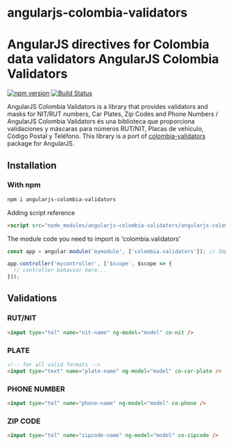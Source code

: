 # angularjs-colombia-validators
AngularJS directives for Colombia data validators
AngularJS Colombia Validators
==============
[![npm version](https://img.shields.io/npm/v/angularjs-colombia-validators.svg)](https://www.npmjs.com/package/angularjs-colombia-validators)
[![Build Status](https://travis-ci.org/jcalijurio/angularjs-colombia-validators.svg)](https://travis-ci.org/jcalijurio/angularjs-colombia-validators)

AngularJS Colombia Validators is a library that provides validators and masks for NIT/RUT numbers, Car Plates, Zip Codes and Phone Numbers / AngularJS Colombia Validators és una biblioteca que proporciona validaciones y máscaras para números RUT/NIT, Placas de vehículo, Código Postal y Teléfono.
This library is a port of [colombia-validators](https://www.npmjs.com/package/colombia-validators) package for AngularJS.

## Installation ##

### With npm

```bash
npm i angularjs-colombia-validators
```

Adding script reference

```html
<script src="node_modules/angularjs-colombia-validators/angularjs-colombia-validator.min.js">
```

The module code you need to import is 'colombia.validators'

```javascript
const app = angular.module('mymodule', ['colombia.validators']); // Import example.

app.controller('mycontroller', ['$scope', $scope => {
  // controller behavior here...
}]);
```

## Validations ##

### RUT/NIT ###

```html
<input type="tel" name="nit-name" ng-model="model" co-nit />
```

### PLATE ###

```html
<!-- for all valid formats -->
<input type="text" name="plate-name" ng-model="model" co-car-plate />
```

### PHONE NUMBER
```html
<input type="tel" name="phone-name" ng-model="model" co-phone />
```

### ZIP CODE
```html
<input type="tel" name="zipcode-name" ng-model="model" co-zipcode />
```